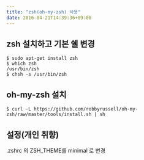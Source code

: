 ```yaml
---
title: "zsh(oh-my-zsh) 사용" 
date: 2016-04-21T14:39:36+09:00
---
```


zsh 설치하고 기본 쉘 변경
---

```
$ sudo apt-get install zsh  
$ which zsh  
/usr/bin/zsh  
$ chsh -s /usr/bin/zsh  
```

oh-my-zsh 설치
---

```
$ curl -L https://github.com/robbyrussell/oh-my-zsh/raw/master/tools/install.sh | sh
```

설정(개인 취향)
---

.zshrc 의 ZSH_THEME를 minimal 로 변경
